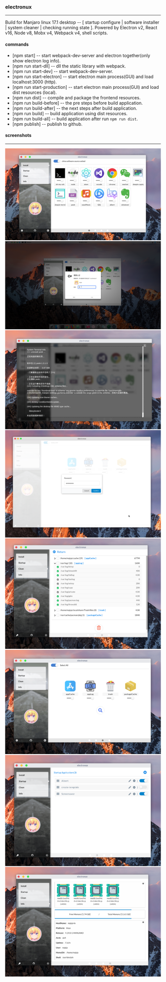 ### electronux
--------------
Build for Manjaro linux 17.1 desktop -- [ startup configure | software installer | system cleaner | checking running state ]. Powered by Electron v2, React v16, Node v8, Mobx v4, Webpack v4, shell scripts.

#### commands
* [npm start] -- start webpack-dev-server and electron together(only show electron log info).
* [npm run start-dll] -- dll the static library with webpack.
* [npm run start-dev] -- start webpack-dev-server.
* [npm run start-electron] -- start electron main process(GUI) and load localhost:3000 (http).
* [npm run start-production] -- start electron main process(GUI) and load dist resources (local).
* [npm run dist] -- compile and package the frontend resources.
* [npm run build-before] -- the pre steps before build application.
* [npm run build-after] -- the next steps after build application.
* [npm run build] -- build application using dist resources.
* [npm run build-all] -- build application after run `npm run dist`.
* [npm publish] -- publish to github.

#### screenshots
----------------
![install_list](resources/screenshots/install_list.png)
![install_permission](resources/screenshots/install_permission.png)
![install_detail](resources/screenshots/install_detail.png)
![electron_password](resources/screenshots/electron_password.png)
![clean_detail](resources/screenshots/clean_detail.png)
![clean_search](resources/screenshots/clean_search.png)
![startup_list](resources/screenshots/startup_list.png)
![info_total](resources/screenshots/info_total.png)
